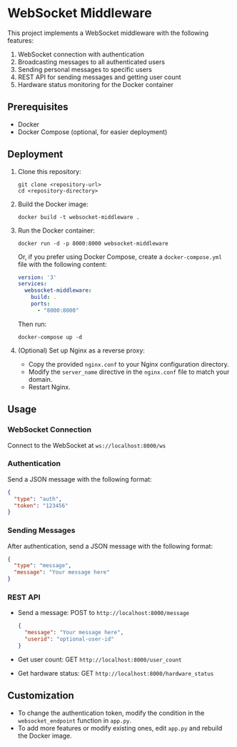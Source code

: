 # WebSocket Middleware

This project implements a WebSocket middleware with the following features:

1. WebSocket connection with authentication
2. Broadcasting messages to all authenticated users
3. Sending personal messages to specific users
4. REST API for sending messages and getting user count
5. Hardware status monitoring for the Docker container

## Prerequisites

- Docker
- Docker Compose (optional, for easier deployment)

## Deployment

1. Clone this repository:
   ```
   git clone <repository-url>
   cd <repository-directory>
   ```

2. Build the Docker image:
   ```
   docker build -t websocket-middleware .
   ```

3. Run the Docker container:
   ```
   docker run -d -p 8000:8000 websocket-middleware
   ```

   Or, if you prefer using Docker Compose, create a `docker-compose.yml` file with the following content:

   ```yaml
   version: '3'
   services:
     websocket-middleware:
       build: .
       ports:
         - "8000:8000"
   ```

   Then run:
   ```
   docker-compose up -d
   ```

4. (Optional) Set up Nginx as a reverse proxy:
   - Copy the provided `nginx.conf` to your Nginx configuration directory.
   - Modify the `server_name` directive in the `nginx.conf` file to match your domain.
   - Restart Nginx.

## Usage

### WebSocket Connection

Connect to the WebSocket at `ws://localhost:8000/ws`

### Authentication

Send a JSON message with the following format:
```json
{
  "type": "auth",
  "token": "123456"
}
```

### Sending Messages

After authentication, send a JSON message with the following format:
```json
{
  "type": "message",
  "message": "Your message here"
}
```

### REST API

- Send a message: 
  POST to `http://localhost:8000/message`
  ```json
  {
    "message": "Your message here",
    "userid": "optional-user-id"
  }
  ```

- Get user count:
  GET `http://localhost:8000/user_count`

- Get hardware status:
  GET `http://localhost:8000/hardware_status`

## Customization

- To change the authentication token, modify the condition in the `websocket_endpoint` function in `app.py`.
- To add more features or modify existing ones, edit `app.py` and rebuild the Docker image.
